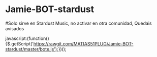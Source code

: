 # Jamie-BOT-stardust


#Solo sirve en Stardust Music, no activar en otra comunidad, Quedais avisados

javascript:(function(){$.getScript('https://rawgit.com/MATIAS51PLUG/Jamie-BOT-stardust/master/bote.js');})();

